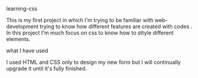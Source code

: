 learning-css

This is my first project in which I'm trying to be familiar with web-development trying to know how different features are created with codes . In this project I'm much focus on css to know how to sttyle different elements.

what I have used

 I used HTML and  CSS only to design my new form but I will continually upgrade it until it's fully finished.

